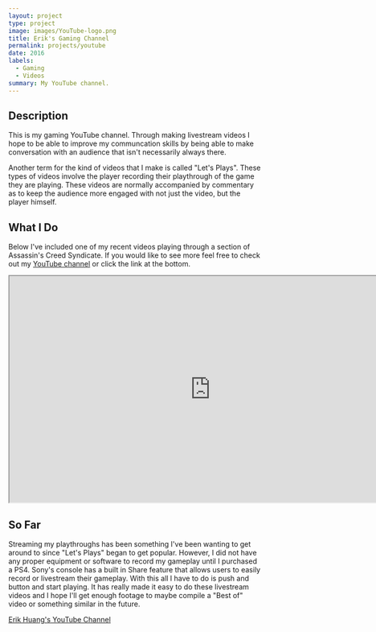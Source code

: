 ```yaml
---
layout: project
type: project
image: images/YouTube-logo.png
title: Erik's Gaming Channel
permalink: projects/youtube
date: 2016
labels:
  - Gaming
  - Videos
summary: My YouTube channel.
---
```


## Description

  This is my gaming YouTube channel. Through making livestream videos I hope to be able to improve my communcation skills by being able to make conversation with an audience that isn't necessarily always there.

  Another term for the kind of videos that I make is called "Let's Plays". These types of videos involve the player recording their playthrough of the game they are playing. These videos are normally accompanied by commentary as to keep the audience more engaged with not just the video, but the player himself.

## What I Do

  Below I've included one of my recent videos playing through a section of Assassin's Creed Syndicate. If you would like to see more feel free to check out my <a href="https://www.youtube.com/channel/UCVor_a0Czn-3QzytiYLRQWg">YouTube channel</a> or click the link at the bottom.

<iframe width="800" height="450" align="middle" src="https://www.youtube.com/embed/J-f9NHxjcnY"></iframe>

## So Far

  Streaming my playthroughs has been something I've been wanting to get around to since "Let's Plays" began to get popular. However, I did not have any proper equipment or software to record my gameplay until I purchased a PS4. Sony's console has a built in Share feature that allows users to easily record or livestream their gameplay. With this all I have to do is push and button and start playing. It has really made it easy to do these livestream videos and I hope I'll get enough footage to maybe compile a "Best of" video or something similar in the future.

<a href="https://www.youtube.com/channel/UCVor_a0Czn-3QzytiYLRQWg"><i class="large youtube icon "></i>Erik Huang's YouTube Channel</a>

